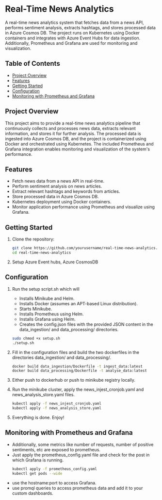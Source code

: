 # Real-Time News Analytics

A real-time news analytics system that fetches data from a news API, performs sentiment analysis, extracts hashtags, and stores processed data in Azure Cosmos DB. The project runs on Kubernetes using Docker containers and integrates with Azure Event Hubs for data ingestion. Additionally, Prometheus and Grafana are used for monitoring and visualization.

## Table of Contents

- [Project Overview](#project-overview)
- [Features](#features)
- [Getting Started](#getting-started)
- [Configuration](#configuration)
- [Monitoring with Prometheus and Grafana](#monitoring-with-prometheus-and-grafana)

## Project Overview

This project aims to provide a real-time news analytics pipeline that continuously collects and processes news data, extracts relevant information, and stores it for further analysis. The processed data is ingested into Azure Cosmos DB, and the project is containerized using Docker and orchestrated using Kubernetes. The included Prometheus and Grafana integration enables monitoring and visualization of the system's performance.

## Features

- Fetch news data from a news API in real-time.
- Perform sentiment analysis on news articles.
- Extract relevant hashtags and keywords from articles.
- Store processed data in Azure Cosmos DB.
- Kubernetes deployment using Docker containers.
- Monitor application performance using Prometheus and visualize using Grafana.

## Getting Started

1. Clone the repository:

   ```bash
   git clone https://github.com/yourusername/real-time-news-analytics.git
   cd real-time-news-analytics
   ```
2. Setup Azure Event hubs, Azure CosmosDB

## Configuration

1. Run the setup script.sh which will 
    - Installs Minikube and Helm.
    - Installs Docker (assumes an APT-based Linux distribution).
    - Starts Minikube.
    - Installs Prometheus using Helm.
    - Installs Grafana using Helm.
    - Creates the config.json files with the provided JSON content in the data_ingestion/ and data_processing/ directories.

    ```bash
    sudo chmod +x setup.sh
    ./setup.sh
    ```
2. Fill in the configuration files and build the two dockerfiles in the directories data_ingestion/ and data_processing/.
    ```bash
    docker build data_ingestion/Dockerfile -t ingest_data:latest
    docker build data_processing/Dockerfile -t analyse_data:latest
    ```
3. Either push to dockerhub or push to minikube registry locally.
4. Run the minikube cluster, apply the news_injest_cronjob.yaml and news_analysis_store.yaml files.
    ```bash
    kubectl apply -f news_injest_cronjob.yaml
    kubectl apply -f news_analysis_store.yaml
    ```
5. Everything is done. Enjoy!

## Monitoring with Prometheus and Grafana
 - Additionally, some metrics like number of requests, number of positive sentiments, etc are exposed to prometheus. 
 - Just apply the prometheus_config.yaml file and check for the post in which Grafana is running.
    ```bash
    kubectl apply -f prometheus_config.yaml
    kubectl get pods --wide

    ```
 - use the hostname:port to access Grafana.
 - use promql queries to access prometheus data and add it to your custom dashboards. 
